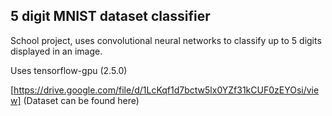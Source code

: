 ## 5 digit MNIST dataset classifier

School project, uses convolutional neural networks to classify up to 5 digits displayed in an image.

Uses tensorflow-gpu (2.5.0)

[https://drive.google.com/file/d/1LcKqf1d7bctw5lx0YZf31kCUF0zEYOsi/view] (Dataset can be found here)

